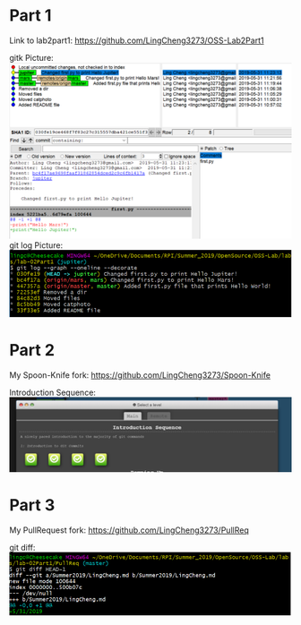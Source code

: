 # Part 1
Link to lab2part1: https://github.com/LingCheng3273/OSS-Lab2Part1 

gitk Picture: ![gitk](gitk.png)
git log Picture: ![gitlog](gitlog.png)

# Part 2
My Spoon-Knife fork: https://github.com/LingCheng3273/Spoon-Knife

Introduction Sequence: ![Introduction Sequence](IntroSequence.png)

# Part 3
My PullRequest fork: https://github.com/LingCheng3273/PullReq

git diff: ![gitdif](gitdif.png)
